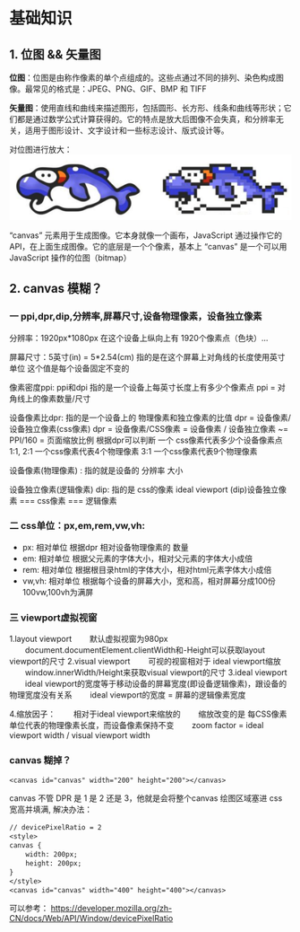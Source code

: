 # 基础知识

## 1. **位图 && 矢量图**

**位图**：位图是由称作像素的单个点组成的。这些点通过不同的排列、染色构成图像。最常见的格式是：JPEG、PNG、GIF、BMP 和 TIFF

**矢量图**：使用直线和曲线来描述图形，包括圆形、长方形、线条和曲线等形状；它们都是通过数学公式计算获得的。它的特点是放大后图像不会失真，和分辨率无关，适用于图形设计、文字设计和一些标志设计、版式设计等。

对位图进行放大：
<img src="./assets/image.png">

“canvas” 元素用于生成图像。它本身就像一个画布，JavaScript 通过操作它的 API，在上面生成图像。它的底层是一个个像素，基本上 “canvas” 是一个可以用 JavaScript 操作的位图（bitmap）


## 2. canvas 模糊？
### 一 ppi,dpr,dip,分辨率,屏幕尺寸,设备物理像素，设备独立像素

分辨率：1920px*1080px 在这个设备上纵向上有 1920个像素点（色块）...

屏幕尺寸：5英寸(in) = 5*2.54(cm) 指的是在这个屏幕上对角线的长度使用英寸单位 这个值是每个设备固定不变的

像素密度ppi: ppi和dpi 指的是一个设备上每英寸长度上有多少个像素点 ppi = 对角线上的像素数量/尺寸

设备像素比dpr: 指的是一个设备上的 物理像素和独立像素的比值 dpr = 设备像素/设备独立像素(css像素)
dpr = 设备像素/CSS像素 = 设备像素 / 设备独立像素 ~= PPI/160 = 页面缩放比例
根据dpr可以判断 一个 css像素代表多少个设备像素点 1:1, 2:1 一个css像素代表4个物理像素
3:1 一个css像素代表9个物理像素

设备像素(物理像素) : 指的就是设备的 分辨率 大小

设备独立像素(逻辑像素) dip: 指的是 css的像素 ideal viewport (dip)设备独立像素 === css像素 === 逻辑像素

### 二 css单位：px,em,rem,vw,vh:

- px: 相对单位 根据dpr 相对设备物理像素的 数量
- em: 相对单位 根据父元素的字体大小，相对父元素的字体大小成倍
- rem: 相对单位 根据根目录html的字体大小，相对html元素字体大小成倍
- vw,vh: 相对单位 根据每个设备的屏幕大小，宽和高，相对屏幕分成100份 100vw,100vh为满屏

### 三 viewport虚拟视窗

1.layout viewport
　　默认虚拟视窗为980px
　　document.documentElement.clientWidth和-Height可以获取layout viewport的尺寸
2.visual viewport
　　可视的视窗相对于 ideal viewport缩放
　　window.innerWidth/Height来获取visual viewport的尺寸
3.ideal viewport
　　ideal viewport的宽度等于移动设备的屏幕宽度(即设备逻辑像素)，跟设备的物理宽度没有关系
　　ideal viewport的宽度 = 屏幕的逻辑像素宽度

4.缩放因子：
　　相对于ideal viewport来缩放的
　　缩放改变的是 每CSS像素单位代表的物理像素长度，而设备像素保持不变
　　zoom factor = ideal viewport width / visual viewport width

### canvas 糊掉？
```
<canvas id="canvas" width="200" height="200"></canvas>
```
canvas 不管 DPR 是 1 是 2 还是 3，他就是会将整个canvas 绘图区域塞进 css 宽高并填满, 解决办法：

```
// devicePixelRatio = 2
<style>
canvas {
    width: 200px;
    height: 200px;
}
</style>
<canvas id="canvas" width="400" height="400"></canvas>
```
可以参考：
https://developer.mozilla.org/zh-CN/docs/Web/API/Window/devicePixelRatio